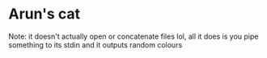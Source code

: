 # Arun's cat

Note: it doesn't actually open or concatenate files lol,
all it does is you pipe something to its stdin and it outputs
random colours

